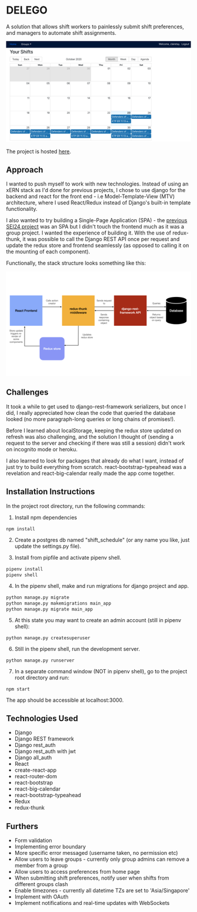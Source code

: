 # DELEGO

A solution that allows shift workers to painlessly submit shift preferences, and managers to automate shift assignments.

![Overview](/preproject/app_screenshot.png)

The project is hosted [here](https://shift-scheduler-auto.herokuapp.com/).

## Approach

I wanted to push myself to work with new technologies. Instead of using an xERN stack as I'd done for previous projects, I chose to use django for the backend and react for the front end - i.e Model-Template-View (MTV) architecture, where I used React/Redux instead of Django's built-in template functionality. 

I also wanted to try building a Single-Page Application (SPA) - the [previous SEI24 project](https://baker-inn.herokuapp.com/) was an SPA but I didn't touch the frontend much as it was a group project. I wanted the experience of building it. With the use of redux-thunk, it was possible to call the Django REST API once per request and update the redux store and frontend seamlessly (as opposed to calling it on the mounting of each component).

Functionally, the stack structure looks something like this:

![Overview](/preproject/app_stack.png)


## Challenges

It took a while to get used to django-rest-framework serializers, but once I did, I really appreciated how clean the code that queried the database looked (no more paragraph-long queries or long chains of promises!). 

Before I learned about localStorage, keeping the redux store updated on refresh was also challenging, and the solution I thought of (sending a request to the server and checking if there was still a session) didn't work on incognito mode or heroku.

I also learned to look for packages that already do what I want, instead of just try to build everything from scratch. react-bootstrap-typeahead was a revelation and react-big-calendar really made the app come together. 

## Installation Instructions

In the project root directory, run the following commands:

1. Install npm dependencies
```
npm install
```

2. Create a postgres db named "shift_schedule" (or any name you like, just update the settings.py file).

3. Install from pipfile and activate pipenv shell.
```
pipenv install
pipenv shell
```

4. In the pipenv shell, make and run migrations for django project and app. 
```
python manage.py migrate
python manage.py makemigrations main_app
python manage.py migrate main_app
```


5. At this state you may want to create an admin account (still in pipenv shell):
```
python manage.py createsuperuser
```

6. Still in the pipenv shell, run the development server.
```
python manage.py runserver
```

7. In a separate command window (NOT in pipenv shell), go to the project root directory and run:
```
npm start
```

The app should be accessible at localhost:3000.

## Technologies Used

* Django
* Django REST framework
* Django rest_auth
* Django rest_auth with jwt
* Django all_auth
* React
* create-react-app
* react-router-dom
* react-bootstrap
* react-big-calendar
* react-bootstrap-typeahead
* Redux
* redux-thunk

## Furthers

* Form validation
* Implementing error boundary
* More specific error messaged (username taken, no permission etc)
* Allow users to leave groups - currently only group admins can remove a member from a group
* Allow users to access preferences from home page
* When submitting shift preferences, notify user when shifts from different groups clash
* Enable timezones - currently all datetime TZs are set to 'Asia/Singapore'
* Implement with OAuth
* Implement notifications and real-time updates with WebSockets